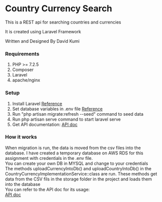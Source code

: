 <h1>Country Currency Search</h1>

<p>This is a REST api for searching countries and currencies </p>

<p>It is created using Laravel Framework</p>

<p>Written and Designed By David Kumi</p>


<h3>Requirements</h3>


<ol>
  <li>PHP >= 7.2.5 </li>
  <li>Composer</li>
  <li>Laravel </li>
  <li>apache/nginx </li>


</ol>

<h3>Setup</h3>

<ol>
  <li>Install Laravel <a href="https://laravel.com/docs/8.x/installation" >Reference</a> </li>
  <li>Set database variables in .env file <a href="https://lavalite.org/blog/connecting-your-laravel-project-to-mysql-database" >Reference</a></li>
  <li>Run  "php artisan migrate:refresh --seed" command to seed data </li>
  <li>Run php artisan serve command to start laravel serve </li>
 <li>Get API documentation: <a href="https://documenter.getpostman.com/view/18259928/UzBmMn12" >API doc</a> </li>

</ol>

<h3>How it works</h3>
When migration is run, the data is moved from the csv files into the
database. I have created a temporary database on AWS RDS for this
assignment with credentials in the .env file.<br>
You can create your own DB in MYSQL and change to your credentials
<br>
The methods uploadCurrencyIntoDb() and uploadCountryIntoDb() in the
CountryCurrencyImplementationService::class are run. These methods get data from the CSV fils in the storage folder in the project and loads them into the database
<br>
You can refer to the API doc for its usage:<br>
<a href="https://documenter.getpostman.com/view/18259928/UzBmMn12" >API doc</a>









